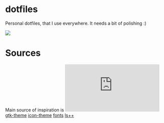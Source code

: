 # dotfiles
Personal dotfiles, that I use everywhere. It needs a bit of polishing :)

![](https://raw.githubusercontent.com/aktsbot/dotfiles/master/previews/clean.png)

# Sources
Main source of inspiration is ![Bunsenlabs Artwork](https://forums.bunsenlabs.org/viewtopic.php?id=54)
[gtk-theme](https://github.com/BunsenLabs/bunsen-themes)
[icon-theme](https://yadi.sk/d/kVzafq1ptMV4R)
[fonts](https://github.com/whitelynx/artwiz-fonts-wl)
[ls++](https://github.com/trapd00r/ls--)
